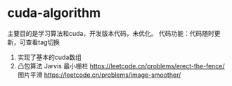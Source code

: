 # cuda-algorithm
主要目的是学习算法和cuda，开发版本代码，未优化。
代码功能：代码随时更新，可查看tag切换 
1. 实现了基本的cuda数组 
2. 凸包算法 Jarvis 
最小栅栏
https://leetcode.cn/problems/erect-the-fence/
图片平滑
https://leetcode.cn/problems/image-smoother/